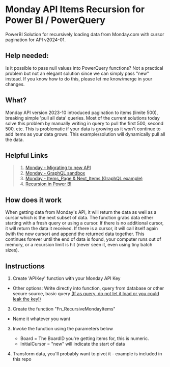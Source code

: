 # Monday API Items Recursion for Power BI / PowerQuery
PowerBI Solution for recursively loading data from Monday.com with cursor pagination for API v2024-01.

## Help needed:
Is it possible to pass null values into PowerQuery functions? Not a practical problem but not an elegant solution since we can simply pass "new" instead. If you know how to do this, please let me know/merge in your changes.

## What?
Monday API version 2023-10 introduced pagination to items (limite 500), breaking simple 'pull all data' queries. Most of the current solutions today solve this problem by manually writing in query to pull the first 500, second 500, etc. This is problematic if your data is growing as it won't continue to add items as your data grows. This example/solution will dynamically pull all the data.

## Helpful Links
> 1) [Monday - Migrating to new API](https://developer.monday.com/api-reference/docs/migrating-to-v-2023-10)
> 2) [Monday - GraphQL sandbox](https://monday.com/developers/v2/try-it-yourself)
> 3) [Monday - Items_Page & Next_Items (GraphQL example)](https://developer.monday.com/api-reference/docs/items_page)
> 4) [Recursion in Power BI](https://www.thepoweruser.com/2019/07/01/recursive-functions-in-power-bi-power-query/)

## How does it work
When getting data from Monday's API, it will return the data as well as a cursor which is the next subset of data. The function grabs data either starting with a fresh query or using a cursor. If there is no additional cursor, it will return the data it received. If there is a cursor, it will call itself again (with the new cursor) and append the returned data together. This continues forever until the end of data is found, your computer runs out of memory, or a recursion limit is hit (never seen it, even using tiny batch sizes).  

## Instructions
1) Create 'APIKey' function with your Monday API Key
* Other options: Write directly into function, query from database or other secure source, basic query <ins>(If as query, do not let it load or you could leak the key!)</ins>
3) Create the function "Fn_RecursiveMondayItems"
* Name it whatever you want
  
3) Invoke the function using the parameters below
   * Board = The BoardID you're getting items for, this is numeric.
   * InitialCursor = "new" will indicate the start of data
     
4) Transform data, you'll probably want to pivot it - example is included in this repo
